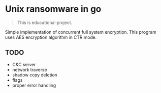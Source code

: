 # Unix ransomware in go

>This is educational project. 

Simple implementation of concurrent full system encryption. This program uses AES encryption algorithm in CTR mode. 

## TODO

- C&C server
- network traverse
- shadow copy deletion
- flags
- proper error handling 
